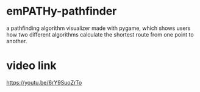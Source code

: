 # emPATHy-pathfinder
a pathfinding algorithm visualizer made with pygame, which shows users how two different algorithms calculate the shortest route from one point to another.

# video link
https://youtu.be/6rY9SuoZrTo

